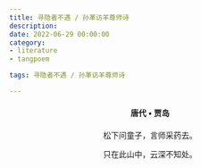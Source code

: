 ```yaml
---
title: 寻隐者不遇 / 孙革访羊尊师诗
description:
date: 2022-06-29 00:00:00
category:
- literature
- tangpoem

tags: 寻隐者不遇 / 孙革访羊尊师诗

---
```


<div id="poem-author">
唐代 • 贾岛
</div>
<div id="poem-body">
<p class="poem-paragraph">松下问童子，言师采药去。</p>
<p class="poem-paragraph">只在此山中，云深不知处。</p>

</div>

<style>

#poem-author {
    width: 100%;
    text-align: center;
    margin: 20px 0;
    font-weight: bold;
}
#poem-body {
    width: 100%;
    text-align: center;
}
.poem-paragraph {
    font-family: "仿宋"
}

</style>